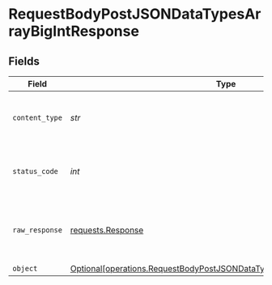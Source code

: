 # RequestBodyPostJSONDataTypesArrayBigIntResponse


## Fields

| Field                                                                                                                                                      | Type                                                                                                                                                       | Required                                                                                                                                                   | Description                                                                                                                                                |
| ---------------------------------------------------------------------------------------------------------------------------------------------------------- | ---------------------------------------------------------------------------------------------------------------------------------------------------------- | ---------------------------------------------------------------------------------------------------------------------------------------------------------- | ---------------------------------------------------------------------------------------------------------------------------------------------------------- |
| `content_type`                                                                                                                                             | *str*                                                                                                                                                      | :heavy_check_mark:                                                                                                                                         | HTTP response content type for this operation                                                                                                              |
| `status_code`                                                                                                                                              | *int*                                                                                                                                                      | :heavy_check_mark:                                                                                                                                         | HTTP response status code for this operation                                                                                                               |
| `raw_response`                                                                                                                                             | [requests.Response](https://requests.readthedocs.io/en/latest/api/#requests.Response)                                                                      | :heavy_minus_sign:                                                                                                                                         | Raw HTTP response; suitable for custom response parsing                                                                                                    |
| `object`                                                                                                                                                   | [Optional[operations.RequestBodyPostJSONDataTypesArrayBigIntResponseBody]](../../models/operations/requestbodypostjsondatatypesarraybigintresponsebody.md) | :heavy_minus_sign:                                                                                                                                         | OK                                                                                                                                                         |